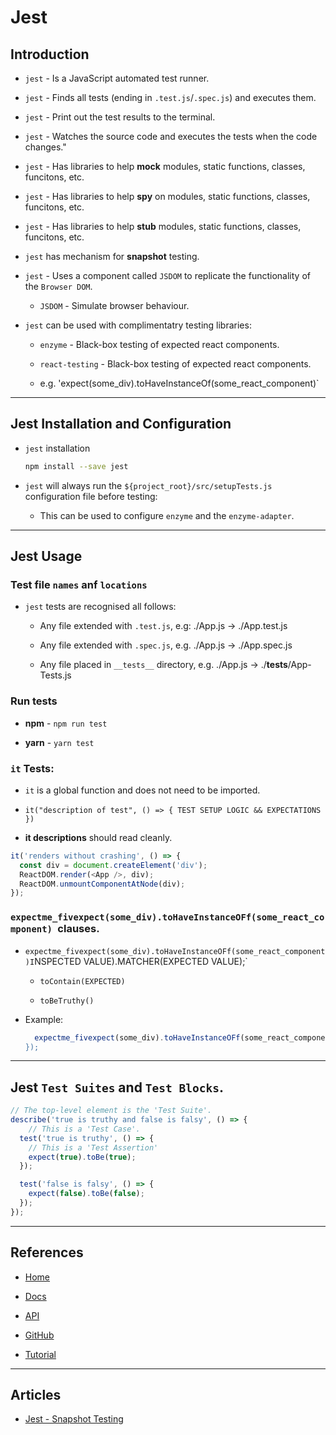 # Jest

## Introduction

* `jest` - Is a JavaScript automated test runner.

* `jest` - Finds all tests (ending in `.test.js`/`.spec.js`) and executes them.

* `jest` - Print out the test results to the terminal.

* `jest` - Watches the source code and executes the tests when the code changes."

* `jest` - Has libraries to help __mock__ modules, static functions, classes, funcitons, etc.

* `jest` - Has libraries to help __spy__ on modules, static functions, classes, funcitons, etc.

* `jest` - Has libraries to help __stub__ modules, static functions, classes, funcitons, etc.

* `jest` has mechanism for __snapshot__ testing.

* `jest` - Uses a component called `JSDOM` to replicate the functionality of the `Browser DOM`.

  * `JSDOM` - Simulate browser behaviour.

* `jest` can be used with complimentatry testing libraries:

  * `enzyme` - Black-box testing of expected react components. 

  * `react-testing` - Black-box testing of expected react components.
  
  * e.g. 'expect(some_div).toHaveInstanceOf(some_react_component)`

---

## Jest Installation and Configuration

* `jest` installation

  ```bash
  npm install --save jest
  ```

* `jest` will always run the `${project_root}/src/setupTests.js` configuration file before testing: 

  * This can be used to configure `enzyme` and the `enzyme-adapter`.

---

## Jest Usage

### Test file `names` anf `locations`

* `jest` tests are recognised all follows:

  * Any file extended with `.test.js`, e.g: ./App.js -> ./App.test.js

  * Any file extended with `.spec.js`, e.g. ./App.js -> ./App.spec.js

  * Any file placed in `__tests__` directory, e.g. ./App.js -> ./__tests__/App-Tests.js

### Run tests

* __npm__ - `npm run test`

* __yarn__ - `yarn test`

### `it` Tests:

* `it` is a global function and does not need to be imported.

* `it("description of test", () => { TEST SETUP LOGIC && EXPECTATIONS })`

* __it descriptions__ should read cleanly.

```javascript
it('renders without crashing', () => {
  const div = document.createElement('div');
  ReactDOM.render(<App />, div);
  ReactDOM.unmountComponentAtNode(div);
});
```

### `expectme_fivexpect(some_div).toHaveInstanceOFf(some_react_component) `clauses.

* `expectme_fivexpect(some_div).toHaveInstanceOFf(some_react_component)I`NSPECTED VALUE).MATCHER(EXPECTED VALUE);`

  * `toContain(EXPECTED)`

  * `toBeTruthy()`

* Example:
  ```javascript
    expectme_fivexpect(some_div).toHaveInstanceOFf(some_react_component)d`iv.innerHTML).toContain("Hello World!");
  });
  ```

---

## Jest `Test Suites` and `Test Blocks`.

```js
// The top-level element is the 'Test Suite'.
describe('true is truthy and false is falsy', () => {
    // This is a 'Test Case'.
  test('true is truthy', () => {
    // This is a 'Test Assertion'
    expect(true).toBe(true);
  });

  test('false is falsy', () => {
    expect(false).toBe(false);
  });
});
```

---

## References

* [Home](https://jestjs.io/)

* [Docs](https://jestjs.io/docs/en/getting-started)

* [API](https://jestjs.io/docs/en/api)

* [GitHub](https://github.com/facebook/jest)

* [Tutorial](https://jestjs.io/docs/en/tutorial-react)

---

## Articles

* [Jest - Snapshot Testing](https://jestjs.io/docs/en/snapshot-testing)
